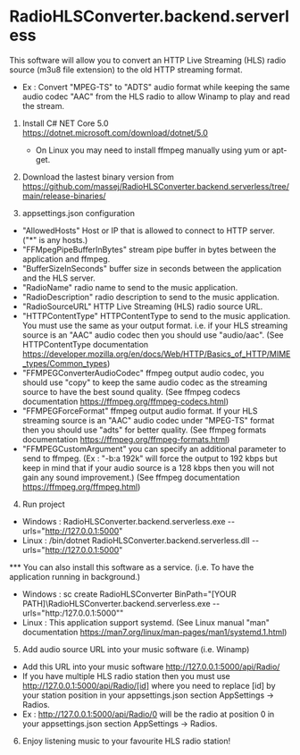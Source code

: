 # RadioHLSConverter.backend.serverless

This software will allow you to convert an HTTP Live Streaming (HLS) radio source (m3u8 file extension) to the old HTTP streaming format.
- Ex : Convert "MPEG-TS" to "ADTS" audio format while keeping the same audio codec "AAC" from the HLS radio to allow Winamp to play and read the stream.

1. Install C# NET Core 5.0 https://dotnet.microsoft.com/download/dotnet/5.0

	- On Linux you may need to install ffmpeg manually using yum or apt-get.

2. Download the lastest binary version from https://github.com/massej/RadioHLSConverter.backend.serverless/tree/main/release-binaries/

3. appsettings.json configuration
 - "AllowedHosts" Host or IP that is allowed to connect to HTTP server. ("*" is any hosts.)
 - "FFMpegPipeBufferInBytes" stream pipe buffer in bytes between the application and ffmpeg.
 - "BufferSizeInSeconds" buffer size in seconds between the application and the HLS server.
 - "RadioName" radio name to send to the music application.
 - "RadioDescription" radio description to send to the music application.
 - "RadioSourceURL" HTTP Live Streaming (HLS) radio source URL.
 - "HTTPContentType" HTTPContentType to send to the music application. You must use the same as your output format. i.e. if your HLS streaming source is an "AAC" audio codec then you should use "audio/aac".
	(See HTTPContentType documentation https://developer.mozilla.org/en/docs/Web/HTTP/Basics_of_HTTP/MIME_types/Common_types)
 - "FFMPEGConverterAudioCodec" ffmpeg output audio codec, you should use "copy" to keep the same audio codec as the streaming source to have the best sound quality.
	(See ffmpeg codecs documentation https://ffmpeg.org/ffmpeg-codecs.html)
 - "FFMPEGForceFormat" ffmpeg output audio format. If your HLS streaming source is an "AAC" audio codec under "MPEG-TS" format then you should use "adts" for better quality.
	(See ffmpeg formats documentation https://ffmpeg.org/ffmpeg-formats.html)
 - "FFMPEGCustomArgument" you can specify an additional parameter to send to ffmpeg. (Ex : "-b:a 192k" will force the output to 192 kbps but keep in mind that if your audio source is a 128 kbps then you will not gain any sound improvement.)
	(See ffmpeg documentation https://ffmpeg.org/ffmpeg.html)

4. Run project

 - Windows : RadioHLSConverter.backend.serverless.exe --urls="http://127.0.0.1:5000"
 - Linux : /bin/dotnet RadioHLSConverter.backend.serverless.dll --urls="http://127.0.0.1:5000"

 *** You can also install this software as a service. (i.e. To have the application running in background.)

- Windows : sc create RadioHLSConverter BinPath="[YOUR PATH]\RadioHLSConverter.backend.serverless.exe --urls=\"http:/127.0.0.1:5000\""
- Linux : This application support systemd. (See Linux manual "man" documentation https://man7.org/linux/man-pages/man1/systemd.1.html)

5. Add audio source URL into your music software (i.e. Winamp)
 - Add this URL into your music software http://127.0.0.1:5000/api/Radio/
 - If you have multiple HLS radio station then you must use http://127.0.0.1:5000/api/Radio/[id] where you need to replace [id] by your station position in your appsettings.json section AppSettings -> Radios.
 - Ex : http://127.0.0.1:5000/api/Radio/0 will be the radio at position 0 in your appsettings.json section AppSettings -> Radios.

6. Enjoy listening music to your favourite HLS radio station!
